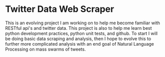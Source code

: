 # Twitter Data Web Scraper

This is an evolving project I am working on to help me become familiar with RESTful api's and twitter data. This project is also to help me learn best python development practices, python unit tests, and github. To start I will be doing basic data scraping and analysis, then I hope to evolve this to further more complicated analysis with an end goal of Natural Language Processing on mass swarms of tweets.
